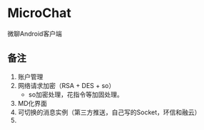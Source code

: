 # MicroChat
微聊Android客户端

## 备注
1. 账户管理
2. 网络请求加密（RSA + DES + so）
	* so加密处理，花指令等加固处理。
3. MD化界面
4. 可切换的消息实例（第三方推送，自己写的Socket，环信和融云）
5. 
